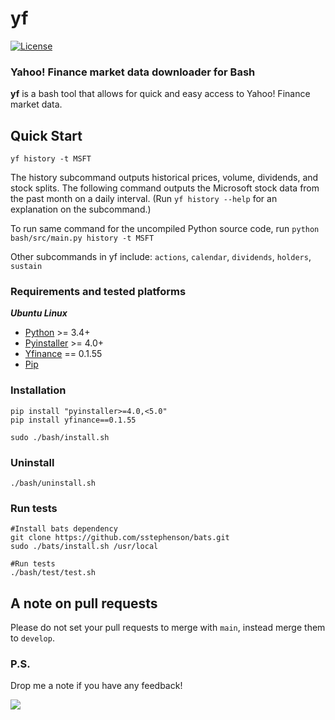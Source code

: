# yf
[![License](https://img.shields.io/badge/License-Apache%202.0-blue.svg)](https://opensource.org/licenses/Apache-2.0)
### Yahoo! Finance market data downloader for Bash
**yf** is a bash tool that allows for quick and easy access to Yahoo! Finance market data.

## Quick Start
    yf history -t MSFT
The history subcommand outputs historical prices, volume, dividends, and stock splits.
The following command outputs the Microsoft stock data from the past month on a daily interval.
(Run `yf history --help` for an explanation on the subcommand.)

To run same command for the uncompiled Python source code, run `python bash/src/main.py history -t MSFT`

Other subcommands in yf include: `actions`, `calendar`, `dividends`, `holders`, `sustain`

### Requirements and tested platforms
***Ubuntu Linux***
- [Python][1] >= 3.4+
- [Pyinstaller][2] >= 4.0+
- [Yfinance][3] == 0.1.55
- [Pip][4]

[1]: https://www.python.org/
[2]: https://pypi.org/project/pyinstaller/
[3]: https://github.com/ranaroussi/yfinance/
[4]: https://pip.pypa.io/en/stable/reference/pip_install/

### Installation
    pip install "pyinstaller>=4.0,<5.0"
    pip install yfinance==0.1.55

    sudo ./bash/install.sh

### Uninstall
    ./bash/uninstall.sh

### Run tests
    #Install bats dependency
    git clone https://github.com/sstephenson/bats.git
    sudo ./bats/install.sh /usr/local

    #Run tests
    ./bash/test/test.sh

## A note on pull requests
Please do not set your pull requests to merge with `main`, instead merge them to `develop`.

### P.S.
Drop me a note if you have any feedback!

![](https://i.kym-cdn.com/entries/icons/original/000/030/157/womanyellingcat.jpg)
